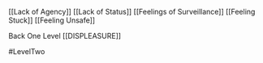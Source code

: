 [[Lack of Agency]]
[[Lack of Status]]
[[Feelings of Surveillance]]
[[Feeling Stuck]]
[[Feeling Unsafe]]

Back One Level [[DISPLEASURE]]

#LevelTwo